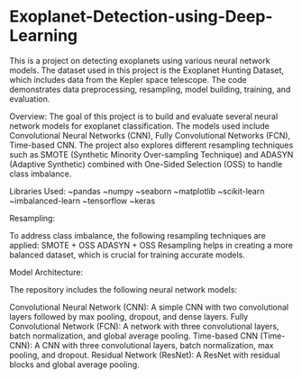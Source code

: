 # Exoplanet-Detection-using-Deep-Learning

This is a project on detecting exoplanets using various neural network models. The dataset used in this project is the Exoplanet Hunting Dataset, which includes data from the Kepler space telescope. The code demonstrates data preprocessing, resampling, model building, training, and evaluation.

Overview:
The goal of this project is to build and evaluate several neural network models for exoplanet classification. The models used include Convolutional Neural Networks (CNN), Fully Convolutional Networks (FCN), Time-based CNN. The project also explores different resampling techniques such as SMOTE (Synthetic Minority Over-sampling Technique) and ADASYN (Adaptive Synthetic) combined with One-Sided Selection (OSS) to handle class imbalance.

Libraries Used:
  ~pandas
  ~numpy
  ~seaborn
  ~matplotlib
  ~scikit-learn
  ~imbalanced-learn
  ~tensorflow
  ~keras
  
Resampling:

To address class imbalance, the following resampling techniques are applied:
SMOTE + OSS
ADASYN + OSS
Resampling helps in creating a more balanced dataset, which is crucial for training accurate models.

Model Architecture:

The repository includes the following neural network models:

Convolutional Neural Network (CNN): A simple CNN with two convolutional layers followed by max pooling, dropout, and dense layers.
Fully Convolutional Network (FCN): A network with three convolutional layers, batch normalization, and global average pooling.
Time-based CNN (Time-CNN): A CNN with three convolutional layers, batch normalization, max pooling, and dropout.
Residual Network (ResNet): A ResNet with residual blocks and global average pooling.
